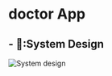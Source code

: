 # doctor App



## - 🎨:System Design

![System design](https://github.com/user-attachments/assets/b1f87987-c0fe-41df-ba9f-725cefe4a309)
